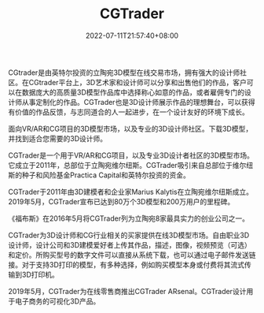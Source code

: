 ﻿---
weight: 
title: "CGTrader"
description: "3D model marketplace for VR / AR and CG projects, and professional 3D designer community. Download 3D models and find 3D designers for your needs."
date: 2022-07-11T21:57:40+08:00
lastmod: 2022-07-11T16:45:40+08:00
draft: false
authors: ["qianxun"]
featuredImage: "128.png"
link: "http://www.kguowai.com/html/38220.html"
tags: ["CGTrader","交易所"]
categories: ["navigation"]
navigation: ["交易所"]
lightgallery: true
toc: true
pinned: false
recommend: false
recommend1: false
---
CGtrader是由英特尔投资的立陶宛3D模型在线交易市场，拥有强大的设计师社区。在CGtrader平台上，3D艺术家和设计师可以分享和出售他们的作品，客户可以在数据庞大的高质量3D模型作品库中选择称心如意的作品，或者雇佣专门的设计师从事定制化的作品。CGTrader也是3D设计师展示作品的理想舞台，可以获得有价值的作品反馈，与志同道合的人一起进步，在一个设计友好的环境下成长。

面向VR/AR和CG项目的3D模型市场，以及专业的3D设计师社区。下载3D模型，并找到适合您需要的3D设计师。

CGTrader是一个用于VR/AR和CG项目，以及专业3D设计者社区的3D模型市场。它成立于2011年，总部位于立陶宛维尔纽斯。CGTrader吸引来自总部位于维尔纽斯的种子和风险基金Practica Capital和英特尔投资的资金。

CGTrader于2011年由3D建模者和企业家Marius Kalytis在立陶宛维尔纽斯成立。2019年5月，CGTrader宣布已达到80万个3D模型和200万用户的里程碑。

《福布斯》在2016年5月将CGTrader列为立陶宛8家最具实力的创业公司之一。

CGTrader为3D设计师和CG行业相关的买家提供在线3D模型市场。自由职业3D设计师，设计公司和3D建模爱好者上传其作品，描述，图像，视频预览（可选）和定价。所购买型号的数字文件可以直接从系统下载，也可以通过电子邮件发送链接。对于支持3D打印的模型，有多种选择，例如购买模型本身或付费将其流式传输到3D打印机。

2019年5月，CGTrader为在线零售商推出CGTrader ARsenal。CGTrader设计用于电子商务的可视化3D产品。